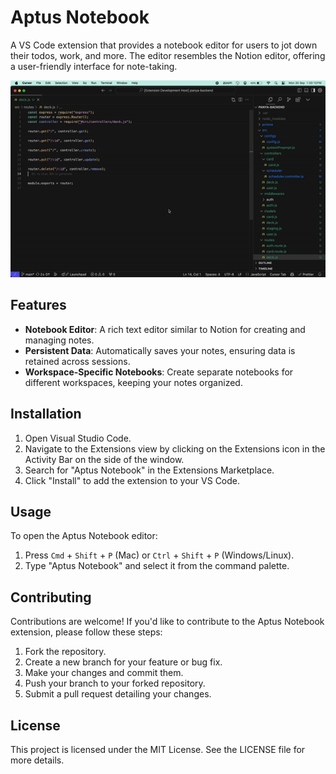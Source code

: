 # Aptus Notebook

A VS Code extension that provides a notebook editor for users to jot down their todos, work, and more. The editor resembles the Notion editor, offering a user-friendly interface for note-taking.

![Aptus Notebook Demo](assets/aptus-demo.gif)

## Features

- **Notebook Editor**: A rich text editor similar to Notion for creating and managing notes.
- **Persistent Data**: Automatically saves your notes, ensuring data is retained across sessions.
- **Workspace-Specific Notebooks**: Create separate notebooks for different workspaces, keeping your notes organized.

## Installation

1. Open Visual Studio Code.
2. Navigate to the Extensions view by clicking on the Extensions icon in the Activity Bar on the side of the window.
3. Search for "Aptus Notebook" in the Extensions Marketplace.
4. Click "Install" to add the extension to your VS Code.

## Usage

To open the Aptus Notebook editor:

1. Press `Cmd` + `Shift` + `P` (Mac) or `Ctrl` + `Shift` + `P` (Windows/Linux).
2. Type "Aptus Notebook" and select it from the command palette.

## Contributing

Contributions are welcome! If you'd like to contribute to the Aptus Notebook extension, please follow these steps:

1. Fork the repository.
2. Create a new branch for your feature or bug fix.
3. Make your changes and commit them.
4. Push your branch to your forked repository.
5. Submit a pull request detailing your changes.

## License

This project is licensed under the MIT License. See the LICENSE file for more details.